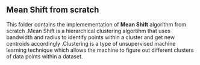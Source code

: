 ## Mean Shift from scratch
This folder contains the implemementation of <b>Mean Shift</b> algorithm from scratch .Mean Shift is a hierarchical clustering algortihm that uses bandwidth and radius to identify points within a cluster and get new centroids accordingly .Clustering is a type of unsupervised machine learning technique which allows the machine to figure out different clusters of data points within a dataset.
